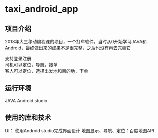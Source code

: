 # taxi_android_app

项目介绍
----
2018年大三移动编程课的项目，一个打车软件，当时从0开始学习JAVA和Android，最终做出来的成果不是很完整，之后也没有再去完善它  

支持登录注册  
司机可以定位，导航，接单  
客人可以定位，选择出发地和目的地，下单

运行环境
---
JAVA
Android studio

使用的库和技术
----
UI： 使用Android studio完成界面设计
地图显示、导航、定位：百度地图API  


